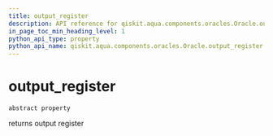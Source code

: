 ```yaml
---
title: output_register
description: API reference for qiskit.aqua.components.oracles.Oracle.output_register
in_page_toc_min_heading_level: 1
python_api_type: property
python_api_name: qiskit.aqua.components.oracles.Oracle.output_register
---
```


# output\_register

<span id="qiskit.aqua.components.oracles.Oracle.output_register" />

`abstract property`

returns output register

